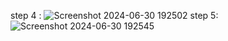 

step 4 :
![Screenshot 2024-06-30 192502](https://github.com/ASHISHKHOPADE-DEVOPS/Project-Terraform/assets/172528313/a49f490a-ecf3-4c2c-b86c-046ddeeab7c3)
step 5:
![Screenshot 2024-06-30 192545](https://github.com/ASHISHKHOPADE-DEVOPS/Project-Terraform/assets/172528313/bb49edb1-da3d-4d99-bb5b-266922596e69)

